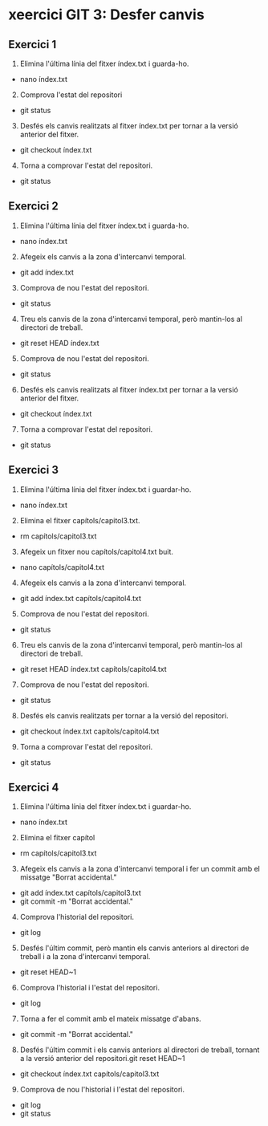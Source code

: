 
# xeercici GIT 3: Desfer canvis
## Exercici 1
1. Elimina l'última línia del fitxer índex.txt i guarda-ho.
- nano índex.txt
2. Comprova l'estat del repositori
- git status
3. Desfés els canvis realitzats al fitxer índex.txt per tornar a la versió anterior del fitxer.
- git checkout índex.txt
4. Torna a comprovar l'estat del repositori.
- git status
## Exercici 2
1. Elimina l'última línia del fitxer índex.txt i guarda-ho.
- nano índex.txt
2. Afegeix els canvis a la zona d'intercanvi temporal.
- git add índex.txt
3. Comprova de nou l'estat del repositori.
- git status
4. Treu els canvis de la zona d'intercanvi temporal, però mantin-los al directori de treball.
- git reset HEAD índex.txt
5. Comprova de nou l'estat del repositori.
- git status
6. Desfés els canvis realitzats al fitxer índex.txt per tornar a la versió anterior del fitxer.
- git checkout índex.txt
7. Torna a comprovar l'estat del repositori.
- git status
## Exercici 3
1. Elimina l'última línia del fitxer índex.txt i guardar-ho.
- nano índex.txt
2. Elimina el fitxer capítols/capitol3.txt.
- rm capítols/capitol3.txt
3. Afegeix un fitxer nou capítols/capitol4.txt buit.
- nano capítols/capitol4.txt
4. Afegeix els canvis a la zona d'intercanvi temporal.
 - git add índex.txt capítols/capitol4.txt
5. Comprova de nou l'estat del repositori.
- git status
6. Treu els canvis de la zona d'intercanvi temporal, però mantin-los al directori de treball.
- git reset HEAD índex.txt capítols/capitol4.txt
7. Comprova de nou l'estat del repositori.
- git status
8. Desfés els canvis realitzats per tornar a la versió del repositori.
- git checkout índex.txt capítols/capitol4.txt
9. Torna a comprovar l'estat del repositori.
- git status
## Exercici 4
1. Elimina l'última línia del fitxer índex.txt i guardar-ho.
- nano índex.txt
2. Elimina el fitxer capítol
- rm capítols/capitol3.txt
3. Afegeix els canvis a la zona d'intercanvi temporal i fer un commit amb el missatge "Borrat
accidental."
- git add índex.txt capítols/capitol3.txt
- git commit -m "Borrat accidental."
4. Comprova l'historial del repositori.
- git log
5. Desfés l'últim commit, però mantin els canvis anteriors al directori de treball i a la zona
d'intercanvi temporal.
- git reset HEAD~1
6. Comprova l'historial i l'estat del repositori.
- git log
7. Torna a fer el commit amb el mateix missatge d'abans.
- git commit -m "Borrat accidental."
8. Desfés l'últim commit i els canvis anteriors al directori de treball, tornant a la versió anterior
del repositori.git reset HEAD~1
- git checkout índex.txt capítols/capitol3.txt
9. Comprova de nou l'historial i l'estat del repositori.
- git log
- git status

